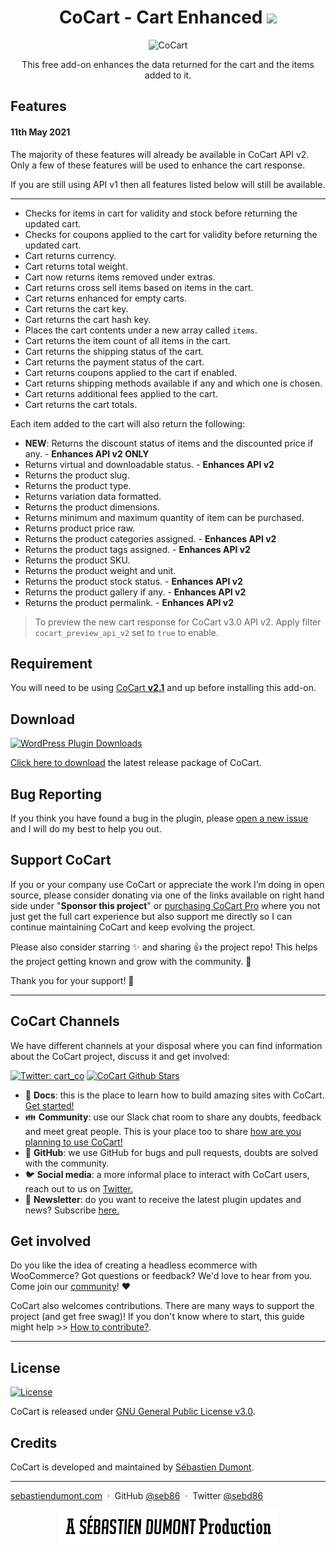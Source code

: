 <h1 align="center">CoCart - Cart Enhanced <a href="https://github.com/co-cart/cocart-get-cart-enhanced/releases/latest/"><img src="https://img.shields.io/static/v1?goVersion=&message=v3.0.1&label=&color=9a6fc4&style=flat-square"></a></h1>

<p align="center"><img src="https://raw.githubusercontent.com/co-cart/co-cart/master/.github/Logo-1024x534.png.webp" alt="CoCart" /></p>

<p align="center">This free add-on enhances the data returned for the cart and the items added to it.</p>

## Features

#### 11th May 2021

The majority of these features will already be available in CoCart API v2. Only a few of these features will be used to enhance the cart response.

If you are still using API v1 then all features listed below will still be available.

----

 * Checks for items in cart for validity and stock before returning the updated cart.
 * Checks for coupons applied to the cart for validity before returning the updated cart.
 * Cart returns currency.
 * Cart returns total weight.
 * Cart now returns items removed under extras.
 * Cart returns cross sell items based on items in the cart.
 * Cart returns enhanced for empty carts.
 * Cart returns the cart key.
 * Cart returns the cart hash key.
 * Places the cart contents under a new array called `items`.
 * Cart returns the item count of all items in the cart.
 * Cart returns the shipping status of the cart.
 * Cart returns the payment status of the cart.
 * Cart returns coupons applied to the cart if enabled.
 * Cart returns shipping methods available if any and which one is chosen.
 * Cart returns additional fees applied to the cart.
 * Cart returns the cart totals.

Each item added to the cart will also return the following:

 * **NEW**: Returns the discount status of items and the discounted price if any. - **Enhances API v2 ONLY**
 * Returns virtual and downloadable status. - **Enhances API v2**
 * Returns the product slug.
 * Returns the product type.
 * Returns variation data formatted.
 * Returns the product dimensions.
 * Returns minimum and maximum quantity of item can be purchased.
 * Returns product price raw.
 * Returns the product categories assigned. - **Enhances API v2**
 * Returns the product tags assigned. - **Enhances API v2**
 * Returns the product SKU.
 * Returns the product weight and unit.
 * Returns the product stock status. - **Enhances API v2**
 * Returns the product gallery if any. - **Enhances API v2**
 * Returns the product permalink. - **Enhances API v2**

> To preview the new cart response for CoCart v3.0 API v2. Apply filter `cocart_preview_api_v2` set to `true` to enable.

## Requirement

You will need to be using [CoCart **v2.1**](https://wordpress.org/plugins/cart-rest-api-for-woocommerce/) and up before installing this add-on.

## Download

[![WordPress Plugin Downloads](https://img.shields.io/wordpress/plugin/dt/cocart-get-cart-enhanced.svg)](https://wordpress.org/plugins/cocart-get-cart-enhanced/)

[Click here to download](https://downloads.wordpress.org/plugin/cocart-get-cart-enhanced.zip) the latest release package of CoCart.

## Bug Reporting

If you think you have found a bug in the plugin, please [open a new issue](https://github.com/co-cart/cocart-get-cart-enhanced/issues/new/choose) and I will do my best to help you out.

## Support CoCart

If you or your company use CoCart or appreciate the work I’m doing in open source, please consider donating via one of the links available on right hand side under "**Sponsor this project**" or [purchasing CoCart Pro](https://cocart.xyz/pro/?utm_medium=gh&utm_source=github&utm_campaign=readme&utm_content=cocart) where you not just get the full cart experience but also support me directly so I can continue maintaining CoCart and keep evolving the project.

Please also consider starring ✨ and sharing 👍 the project repo! This helps the project getting known and grow with the community. 🙏

Thank you for your support! 🙌

---

## CoCart Channels

We have different channels at your disposal where you can find information about the CoCart project, discuss it and get involved:

[![Twitter: cart_co](https://img.shields.io/twitter/follow/cart_co?style=social)](https://twitter.com/cart_co) [![CoCart Github Stars](https://img.shields.io/github/stars/co-cart/cocart-get-cart-enhanced?style=social)](https://github.com/co-cart/cocart-get-cart-enhanced)

<ul>
  <li>📖 <strong>Docs</strong>: this is the place to learn how to build amazing sites with CoCart. <a href="https://docs.cocart.xyz/#getting-started">Get started!</a></li>
  <li>👪 <strong>Community</strong>: use our Slack chat room to share any doubts, feedback and meet great people. This is your place too to share <a href="https://cocart.xyz/community/">how are you planning to use CoCart!</a></li>
  <li>🐞 <strong>GitHub</strong>: we use GitHub for bugs and pull requests, doubts are solved with the community.</li>
  <li>🐦 <strong>Social media</strong>: a more informal place to interact with CoCart users, reach out to us on <a href="https://twitter.com/cart_co">Twitter.</a></li>
  <li>💌 <strong>Newsletter</strong>: do you want to receive the latest plugin updates and news? Subscribe <a href="https://twitter.com/cart_co">here.</a></li>
</ul>

## Get involved

Do you like the idea of creating a headless ecommerce with WooCommerce? Got questions or feedback? We'd love to hear from you. Come join our [community](https://cocart.xyz/community/)! ❤️

CoCart also welcomes contributions. There are many ways to support the project (and get free swag)! If you don't know where to start, this guide might help >> [How to contribute?](https://github.com/co-cart/co-cart/blob/master/.github/CONTRIBUTING.md).

---

## License

[![License](https://img.shields.io/badge/license-GPL--3.0%2B-red.svg)](https://github.com/co-cart/cocart-get-cart-enhanced/blob/master/LICENSE.md)

CoCart is released under [GNU General Public License v3.0](http://www.gnu.org/licenses/gpl-3.0.html).

## Credits

CoCart is developed and maintained by [Sébastien Dumont](https://github.com/seb86).

---

[sebastiendumont.com](https://sebastiendumont.com) &nbsp;&middot;&nbsp;
GitHub [@seb86](https://github.com/seb86) &nbsp;&middot;&nbsp;
Twitter [@sebd86](https://twitter.com/sebd86)

<p align="center">
    <img src="https://raw.githubusercontent.com/seb86/my-open-source-readme-template/master/a-sebastien-dumont-production.png" width="353">
</p>